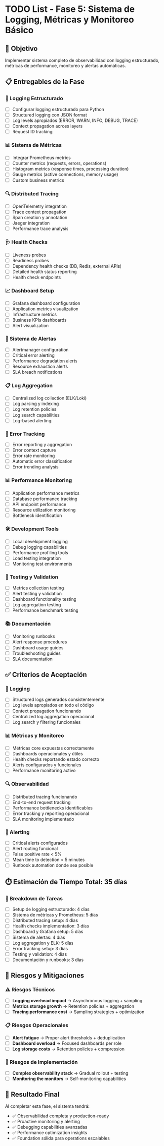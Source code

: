 # TODO List - Fase 5: Sistema de Logging, Métricas y Monitoreo Básico

## 🎯 Objetivo
Implementar sistema completo de observabilidad con logging estructurado, métricas de performance, monitoreo y alertas automáticas.

## 📋 Entregables de la Fase

### 📝 Logging Estructurado
- [ ] Configurar logging estructurado para Python
- [ ] Structured logging con JSON format
- [ ] Log levels apropiados (ERROR, WARN, INFO, DEBUG, TRACE)
- [ ] Context propagation across layers
- [ ] Request ID tracking

### 📊 Sistema de Métricas
- [ ] Integrar Prometheus metrics
- [ ] Counter metrics (requests, errors, operations)
- [ ] Histogram metrics (response times, processing duration)
- [ ] Gauge metrics (active connections, memory usage)
- [ ] Custom business metrics

### 🔍 Distributed Tracing
- [ ] OpenTelemetry integration
- [ ] Trace context propagation
- [ ] Span creation y annotation
- [ ] Jaeger integration
- [ ] Performance trace analysis

### 🩺 Health Checks
- [ ] Liveness probes
- [ ] Readiness probes
- [ ] Dependency health checks (DB, Redis, external APIs)
- [ ] Detailed health status reporting
- [ ] Health check endpoints

### 📈 Dashboard Setup
- [ ] Grafana dashboard configuration
- [ ] Application metrics visualization
- [ ] Infrastructure metrics
- [ ] Business KPIs dashboards
- [ ] Alert visualization

### 🚨 Sistema de Alertas
- [ ] Alertmanager configuration
- [ ] Critical error alerting
- [ ] Performance degradation alerts
- [ ] Resource exhaustion alerts
- [ ] SLA breach notifications

### 📋 Log Aggregation
- [ ] Centralized log collection (ELK/Loki)
- [ ] Log parsing y indexing
- [ ] Log retention policies
- [ ] Log search capabilities
- [ ] Log-based alerting

### 🔧 Error Tracking
- [ ] Error reporting y aggregation
- [ ] Error context capture
- [ ] Error rate monitoring
- [ ] Automatic error classification
- [ ] Error trending analysis

### 📊 Performance Monitoring
- [ ] Application performance metrics
- [ ] Database performance tracking
- [ ] API endpoint performance
- [ ] Resource utilization monitoring
- [ ] Bottleneck identification

### 🛠️ Development Tools
- [ ] Local development logging
- [ ] Debug logging capabilities
- [ ] Performance profiling tools
- [ ] Load testing integration
- [ ] Monitoring test environments

### 🧪 Testing y Validation
- [ ] Metrics collection testing
- [ ] Alert testing y validation
- [ ] Dashboard functionality testing
- [ ] Log aggregation testing
- [ ] Performance benchmark testing

### 📚 Documentación
- [ ] Monitoring runbooks
- [ ] Alert response procedures
- [ ] Dashboard usage guides
- [ ] Troubleshooting guides
- [ ] SLA documentation

## ✅ Criterios de Aceptación

### 📝 Logging
- [ ] Structured logs generados consistentemente
- [ ] Log levels apropiados en todo el código
- [ ] Context propagation funcionando
- [ ] Centralized log aggregation operacional
- [ ] Log search y filtering funcionales

### 📊 Métricas y Monitoreo
- [ ] Métricas core expuestas correctamente
- [ ] Dashboards operacionales y útiles
- [ ] Health checks reportando estado correcto
- [ ] Alerts configurados y funcionales
- [ ] Performance monitoring activo

### 🔍 Observabilidad
- [ ] Distributed tracing funcionando
- [ ] End-to-end request tracking
- [ ] Performance bottlenecks identificables
- [ ] Error tracking y reporting operacional
- [ ] SLA monitoring implementado

### 🚨 Alerting
- [ ] Critical alerts configurados
- [ ] Alert routing funcional
- [ ] False positive rate < 5%
- [ ] Mean time to detection < 5 minutes
- [ ] Runbook automation donde sea posible

## ⏱️ Estimación de Tiempo Total: 35 días

### 📅 Breakdown de Tareas
- [ ] Setup de logging estructurado: 4 días
- [ ] Sistema de métricas y Prometheus: 5 días
- [ ] Distributed tracing setup: 4 días
- [ ] Health checks implementation: 3 días
- [ ] Dashboard y Grafana setup: 5 días
- [ ] Sistema de alertas: 4 días
- [ ] Log aggregation y ELK: 5 días
- [ ] Error tracking setup: 3 días
- [ ] Testing y validation: 4 días
- [ ] Documentación y runbooks: 3 días

## 🚨 Riesgos y Mitigaciones

### ⚠️ Riesgos Técnicos
- [ ] **Logging overhead impact** → Asynchronous logging + sampling
- [ ] **Metrics storage growth** → Retention policies + aggregation
- [ ] **Tracing performance cost** → Sampling strategies + optimization

### 📋 Riesgos Operacionales
- [ ] **Alert fatigue** → Proper alert thresholds + deduplication
- [ ] **Dashboard overload** → Focused dashboards per role
- [ ] **Log storage costs** → Retention policies + compression

### 🔧 Riesgos de Implementación
- [ ] **Complex observability stack** → Gradual rollout + testing
- [ ] **Monitoring the monitors** → Self-monitoring capabilities

## 🎯 Resultado Final
Al completar esta fase, el sistema tendrá:
- ✅ Observabilidad completa y production-ready
- ✅ Proactive monitoring y alerting
- ✅ Debugging capabilities avanzadas
- ✅ Performance optimization insights
- ✅ Foundation sólida para operations escalables

